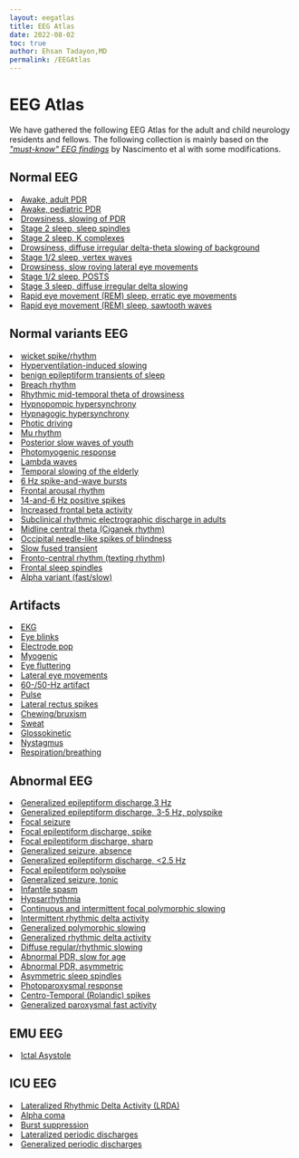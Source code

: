```yaml
---
layout: eegatlas
title: EEG Atlas
date: 2022-08-02
toc: true
author: Ehsan Tadayon,MD
permalink: /EEGAtlas
---
```


<h1>EEG Atlas</h1>
We have gathered the following EEG Atlas for the adult and child neurology residents and fellows. The following collection is mainly based on the <i><a href="https://pubmed.ncbi.nlm.nih.gov/35904042/" targe="_blank">"must-know" EEG findings</a></i> by Nascimento et al with some modifications.  

<h2> Normal EEG </h2>
<li> <a href='/EEGAtlas/normal-eeg/Awake_adult_PDR'> Awake, adult PDR  </a> 
<li> <a href='/EEGAtlas/normal-eeg/Awake_pediatric_PDR'> Awake, pediatric PDR </a> 
<li> <a href='/EEGAtlas/normal-eeg/Drowsiness_slowing_of_PDR'> Drowsiness, slowing of PDR  </a> 
<li> <a href='/EEGAtlas/normal-eeg/Stage_2_sleep_sleep_spindles'> Stage 2 sleep, sleep spindles  </a> 
<li> <a href='/EEGAtlas/normal-eeg/Stage_2_sleep_K_complexes'> Stage 2 sleep, K complexes </a> 
<li> <a href='/EEGAtlas/normal-eeg/Drowsiness_diffuse_irregular_delta-theta_slowing_of_background'> Drowsiness, diffuse irregular delta-theta slowing of background </a> 
<li> <a href='/EEGAtlas/normal-eeg/Stage_1_2_sleep_vertex_waves'> Stage 1/2 sleep, vertex waves </a> 
<li> <a href='/EEGAtlas/normal-eeg/Drowsiness_slow_roving_lateral_eye_movements'> Drowsiness, slow roving lateral eye movements  </a> 
<li> <a href='/EEGAtlas/normal-eeg/Stage_1_2_sleep_POSTS'> Stage 1/2 sleep, POSTS  </a> 
<li> <a href='/EEGAtlas/normal-eeg/Stage_3_sleep_diffuse_irregular_delta_slowing'> Stage 3 sleep, diffuse irregular delta slowing  </a> 
<li> <a href='/EEGAtlas/normal-eeg/Rapid_eye_movement_(REM)_sleep_erratic_eye_movements'> Rapid eye movement (REM) sleep, erratic eye movements  </a> 
<li> <a href='/EEGAtlas/normal-eeg/Rapid_eye_movement_(REM)_sleep_sawtooth_waves'> Rapid eye movement (REM) sleep, sawtooth waves  </a> 
 <h2> Normal variants EEG </h2>
<li> <a href='/EEGAtlas/normalvariants-eeg/wicket_spike_rhythm'> wicket spike/rhythm </a> 
<li> <a href='/EEGAtlas/normalvariants-eeg/Hyperventilation-induced_slowing'> Hyperventilation-induced slowing  </a> 
<li> <a href='/EEGAtlas/normalvariants-eeg/benign_epileptiform_transients_of_sleep'> benign epileptiform transients of sleep </a> 
<li> <a href='/EEGAtlas/normalvariants-eeg/Breach_rhythm'> Breach rhythm </a> 
<li> <a href='/EEGAtlas/normalvariants-eeg/Rhythmic_mid-temporal_theta_of_drowsiness'> Rhythmic mid-temporal theta of drowsiness  </a> 
<li> <a href='/EEGAtlas/normalvariants-eeg/Hypnopompic_hypersynchrony'> Hypnopompic hypersynchrony  </a> 
<li> <a href='/EEGAtlas/normalvariants-eeg/Hypnagogic_hypersynchrony'> Hypnagogic hypersynchrony  </a> 
<li> <a href='/EEGAtlas/normalvariants-eeg/Photic_driving'> Photic driving  </a> 
<li> <a href='/EEGAtlas/normalvariants-eeg/Mu_rhythm'> Mu rhythm  </a> 
<li> <a href='/EEGAtlas/normalvariants-eeg/Posterior_slow_waves_of_youth'> Posterior slow waves of youth  </a> 
<li> <a href='/EEGAtlas/normalvariants-eeg/Photomyogenic_response'> Photomyogenic response  </a> 
<li> <a href='/EEGAtlas/normalvariants-eeg/Lambda_waves'> Lambda waves  </a> 
<li> <a href='/EEGAtlas/normalvariants-eeg/Temporal_slowing_of_the_elderly'> Temporal slowing of the elderly  </a> 
<li> <a href='/EEGAtlas/normalvariants-eeg/6_Hz_spike-and-wave_bursts'> 6 Hz spike-and-wave bursts  </a> 
<li> <a href='/EEGAtlas/normalvariants-eeg/Frontal_arousal_rhythm'> Frontal arousal rhythm </a> 
<li> <a href='/EEGAtlas/normalvariants-eeg/14-and-6_Hz_positive_spikes'> 14-and-6 Hz positive spikes  </a> 
<li> <a href='/EEGAtlas/normalvariants-eeg/Increased_frontal_beta_activity'> Increased frontal beta activity  </a> 
<li> <a href='/EEGAtlas/normalvariants-eeg/Subclinical_rhythmic_electrographic_discharge_in_adults'> Subclinical rhythmic electrographic discharge in adults  </a> 
<li> <a href='/EEGAtlas/normalvariants-eeg/Midline_central_theta_(Ciganek_rhythm)'> Midline central theta (Ciganek rhythm) </a> 
<li> <a href='/EEGAtlas/normalvariants-eeg/Occipital_needle-like_spikes_of_blindness'> Occipital needle-like spikes of blindness </a> 
<li> <a href='/EEGAtlas/normalvariants-eeg/Slow_fused_transient'> Slow fused transient  </a> 
<li> <a href='/EEGAtlas/normalvariants-eeg/Fronto-central_rhythm_(texting_rhythm)'> Fronto-central rhythm (texting rhythm) </a> 
<li> <a href='/EEGAtlas/normalvariants-eeg/Frontal_sleep_spindles'> Frontal sleep spindles </a> 
<li> <a href='/EEGAtlas/normalvariants-eeg/Alpha_variant_(fast_slow)'> Alpha variant (fast/slow) </a> 
 <h2> Artifacts </h2>
<li> <a href='/EEGAtlas/artifacts/EKG'> EKG  </a> 
<li> <a href='/EEGAtlas/artifacts/Eye_blinks'> Eye blinks  </a> 
<li> <a href='/EEGAtlas/artifacts/Electrode_pop'> Electrode pop </a> 
<li> <a href='/EEGAtlas/artifacts/Myogenic'> Myogenic  </a> 
<li> <a href='/EEGAtlas/artifacts/Eye_fluttering'> Eye fluttering </a> 
<li> <a href='/EEGAtlas/artifacts/Lateral_eye_movements'> Lateral eye movements  </a> 
<li> <a href='/EEGAtlas/artifacts/60-_50-Hz_artifact'> 60-/50-Hz artifact </a> 
<li> <a href='/EEGAtlas/artifacts/Pulse'> Pulse  </a> 
<li> <a href='/EEGAtlas/artifacts/Lateral_rectus_spikes'> Lateral rectus spikes </a> 
<li> <a href='/EEGAtlas/artifacts/Chewing_bruxism'> Chewing/bruxism </a> 
<li> <a href='/EEGAtlas/artifacts/Sweat'> Sweat  </a> 
<li> <a href='/EEGAtlas/artifacts/Glossokinetic'> Glossokinetic </a> 
<li> <a href='/EEGAtlas/artifacts/Nystagmus'> Nystagmus  </a> 
<li> <a href='/EEGAtlas/artifacts/Respiration_breathing'> Respiration/breathing  </a> 
 <h2> Abnormal EEG </h2>
<li> <a href='/EEGAtlas/abnormal-eeg/Generalized_epileptiform_discharge_3_Hz'> Generalized epileptiform discharge,3 Hz  </a> 
<li> <a href='/EEGAtlas/abnormal-eeg/Generalized_epileptiform_discharge_3-5_Hz_polyspike'> Generalized epileptiform discharge, 3-5 Hz, polyspike  </a> 
<li> <a href='/EEGAtlas/abnormal-eeg/Focal_seizure'> Focal seizure  </a> 
<li> <a href='/EEGAtlas/abnormal-eeg/Focal_epileptiform_discharge_spike'> Focal epileptiform discharge, spike  </a> 
<li> <a href='/EEGAtlas/abnormal-eeg/Focal_epileptiform_discharge_sharp'> Focal epileptiform discharge, sharp  </a> 
<li> <a href='/EEGAtlas/abnormal-eeg/Generalized_seizure_absence'> Generalized seizure, absence </a> 
<li> <a href='/EEGAtlas/abnormal-eeg/Generalized_epileptiform_discharge__less_than2.5_Hz'> Generalized epileptiform discharge, <2.5 Hz  </a> 
<li> <a href='/EEGAtlas/abnormal-eeg/Focal_epileptiform_polyspike'> Focal epileptiform polyspike  </a> 
<li> <a href='/EEGAtlas/abnormal-eeg/Generalized_seizure_tonic'> Generalized seizure, tonic  </a> 
<li> <a href='/EEGAtlas/abnormal-eeg/Infantile_spasm'> Infantile spasm  </a> 
<li> <a href='/EEGAtlas/abnormal-eeg/Hypsarrhythmia'> Hypsarrhythmia  </a> 
<li> <a href='/EEGAtlas/abnormal-eeg/Continuous_and_intermittent_focal_polymorphic_slowing'> Continuous and intermittent focal polymorphic slowing </a> 
<li> <a href='/EEGAtlas/abnormal-eeg/Intermittent_rhythmic_delta_activity'> Intermittent rhythmic delta activity </a> 
<li> <a href='/EEGAtlas/abnormal-eeg/Generalized_polymorphic_slowing'> Generalized polymorphic slowing </a> 
<li> <a href='/EEGAtlas/abnormal-eeg/Generalized_rhythmic_delta_activity'> Generalized rhythmic delta activity </a> 
<li> <a href='/EEGAtlas/abnormal-eeg/Diffuse_regular_rhythmic_slowing'> Diffuse regular/rhythmic slowing  </a> 
<li> <a href='/EEGAtlas/abnormal-eeg/Abnormal_PDR_slow_for_age'> Abnormal PDR, slow for age  </a> 
<li> <a href='/EEGAtlas/abnormal-eeg/Abnormal_PDR_asymmetric'> Abnormal PDR, asymmetric  </a> 
<li> <a href='/EEGAtlas/abnormal-eeg/Asymmetric_sleep_spindles'> Asymmetric sleep spindles </a> 
<li> <a href='/EEGAtlas/abnormal-eeg/Photoparoxysmal_response'> Photoparoxysmal response </a> 
<li> <a href='/EEGAtlas/abnormal-eeg/Centro-Temporal_(Rolandic)_spikes'> Centro-Temporal (Rolandic) spikes </a> 
<li> <a href='/EEGAtlas/abnormal-eeg/Generalized_paroxysmal_fast_activity'> Generalized paroxysmal fast activity </a> 

<h2> EMU EEG </h2>
<li> <a href='/EEGAtlas/emu-eeg/Ictal_asystole'> Ictal Asystole </a> 
  
 <h2> ICU EEG </h2>
<li> <a href='/EEGAtlas/icu-eeg/Lateralized_Rhythmic_Delta_Activity_(LRDA)'> Lateralized Rhythmic Delta Activity (LRDA) </a> 
<li> <a href='/EEGAtlas/icu-eeg/Alpha_coma'> Alpha coma </a> 
<li> <a href='/EEGAtlas/icu-eeg/Burst_suppression'> Burst suppression </a> 
<li> <a href='/EEGAtlas/icu-eeg/Lateralized_periodic_discharges'> Lateralized periodic discharges </a> 
<li> <a href='/EEGAtlas/icu-eeg/Generalized_periodic_discharges'> Generalized periodic discharges </a> 
